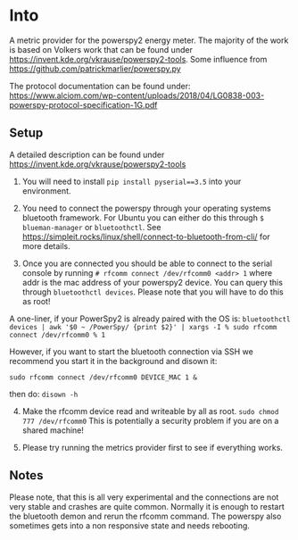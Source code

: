 # Into

A metric provider for the powerspy2 energy meter. The majority of the work is based on Volkers work that can be found
under https://invent.kde.org/vkrause/powerspy2-tools. Some influence from https://github.com/patrickmarlier/powerspy.py

The protocol documentation can be found under:
https://www.alciom.com/wp-content/uploads/2018/04/LG0838-003-powerspy-protocol-specification-1G.pdf

## Setup

A detailed description can be found under https://invent.kde.org/vkrause/powerspy2-tools

1) You will need to install `pip install pyserial==3.5` into your environment.

2) You need to connect the powerspy through your operating systems bluetooth framework. For Ubuntu you can either do
this through `$ blueman-manager` or `bluetoothctl`. See https://simpleit.rocks/linux/shell/connect-to-bluetooth-from-cli/
for more details.

3) Once you are connected you should be able to connect to the serial console by running
`# rfcomm connect /dev/rfcomm0 <addr> 1`
where addr is the mac address of your powerspy2 device. You can query this through `bluetoothctl devices`.
Please note that you will have to do this as root!

A one-liner, if your PowerSpy2 is already paired with the OS is:
`bluetoothctl devices | awk '$0 ~ /PowerSpy/ {print $2}' | xargs -I % sudo rfcomm connect /dev/rfcomm0 % 1`

However, if you want to start the bluetooth connection via SSH we recommend you start it in the background and disown it:

`sudo rfcomm connect /dev/rfcomm0 DEVICE_MAC 1 &`

then do: `disown -h`

4) Make the rfcomm device read and writeable by all as root. `sudo chmod 777 /dev/rfcomm0`
This is potentially a security problem if you are on a shared machine!

5) Please try running the metrics provider first to see if everything works.

## Notes

Please note, that this is all very experimental and the connections are not very stable and crashes are quite common.
Normally it is enough to restart the bluetooth demon and rerun the rfcomm command. The powerspy also sometimes gets
into a non responsive state and needs rebooting.